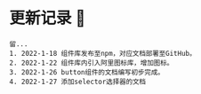 # 更新记录 :tada:
    留...
    1. 2022-1-18 组件库发布至npm，对应文档部署至GitHub。
    2. 2022-1-22 组件库内引入阿里图标库，增加图标。 
    3. 2022-1-26 button组件的文档编写初步完成。 
    4. 2022-1-27 添加selector选择器的文档

